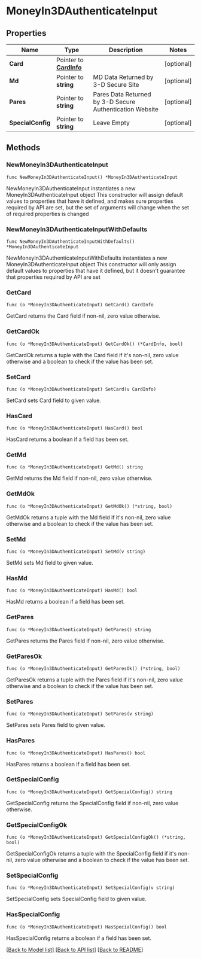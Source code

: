 # MoneyIn3DAuthenticateInput

## Properties

Name | Type | Description | Notes
------------ | ------------- | ------------- | -------------
**Card** | Pointer to [**CardInfo**](CardInfo.md) |  | [optional] 
**Md** | Pointer to **string** | MD Data Returned by 3-D Secure Site | [optional] 
**Pares** | Pointer to **string** | Pares Data Returned by 3-D Secure Authentication Website | [optional] 
**SpecialConfig** | Pointer to **string** | Leave Empty | [optional] 

## Methods

### NewMoneyIn3DAuthenticateInput

`func NewMoneyIn3DAuthenticateInput() *MoneyIn3DAuthenticateInput`

NewMoneyIn3DAuthenticateInput instantiates a new MoneyIn3DAuthenticateInput object
This constructor will assign default values to properties that have it defined,
and makes sure properties required by API are set, but the set of arguments
will change when the set of required properties is changed

### NewMoneyIn3DAuthenticateInputWithDefaults

`func NewMoneyIn3DAuthenticateInputWithDefaults() *MoneyIn3DAuthenticateInput`

NewMoneyIn3DAuthenticateInputWithDefaults instantiates a new MoneyIn3DAuthenticateInput object
This constructor will only assign default values to properties that have it defined,
but it doesn't guarantee that properties required by API are set

### GetCard

`func (o *MoneyIn3DAuthenticateInput) GetCard() CardInfo`

GetCard returns the Card field if non-nil, zero value otherwise.

### GetCardOk

`func (o *MoneyIn3DAuthenticateInput) GetCardOk() (*CardInfo, bool)`

GetCardOk returns a tuple with the Card field if it's non-nil, zero value otherwise
and a boolean to check if the value has been set.

### SetCard

`func (o *MoneyIn3DAuthenticateInput) SetCard(v CardInfo)`

SetCard sets Card field to given value.

### HasCard

`func (o *MoneyIn3DAuthenticateInput) HasCard() bool`

HasCard returns a boolean if a field has been set.

### GetMd

`func (o *MoneyIn3DAuthenticateInput) GetMd() string`

GetMd returns the Md field if non-nil, zero value otherwise.

### GetMdOk

`func (o *MoneyIn3DAuthenticateInput) GetMdOk() (*string, bool)`

GetMdOk returns a tuple with the Md field if it's non-nil, zero value otherwise
and a boolean to check if the value has been set.

### SetMd

`func (o *MoneyIn3DAuthenticateInput) SetMd(v string)`

SetMd sets Md field to given value.

### HasMd

`func (o *MoneyIn3DAuthenticateInput) HasMd() bool`

HasMd returns a boolean if a field has been set.

### GetPares

`func (o *MoneyIn3DAuthenticateInput) GetPares() string`

GetPares returns the Pares field if non-nil, zero value otherwise.

### GetParesOk

`func (o *MoneyIn3DAuthenticateInput) GetParesOk() (*string, bool)`

GetParesOk returns a tuple with the Pares field if it's non-nil, zero value otherwise
and a boolean to check if the value has been set.

### SetPares

`func (o *MoneyIn3DAuthenticateInput) SetPares(v string)`

SetPares sets Pares field to given value.

### HasPares

`func (o *MoneyIn3DAuthenticateInput) HasPares() bool`

HasPares returns a boolean if a field has been set.

### GetSpecialConfig

`func (o *MoneyIn3DAuthenticateInput) GetSpecialConfig() string`

GetSpecialConfig returns the SpecialConfig field if non-nil, zero value otherwise.

### GetSpecialConfigOk

`func (o *MoneyIn3DAuthenticateInput) GetSpecialConfigOk() (*string, bool)`

GetSpecialConfigOk returns a tuple with the SpecialConfig field if it's non-nil, zero value otherwise
and a boolean to check if the value has been set.

### SetSpecialConfig

`func (o *MoneyIn3DAuthenticateInput) SetSpecialConfig(v string)`

SetSpecialConfig sets SpecialConfig field to given value.

### HasSpecialConfig

`func (o *MoneyIn3DAuthenticateInput) HasSpecialConfig() bool`

HasSpecialConfig returns a boolean if a field has been set.


[[Back to Model list]](../README.md#documentation-for-models) [[Back to API list]](../README.md#documentation-for-api-endpoints) [[Back to README]](../README.md)


